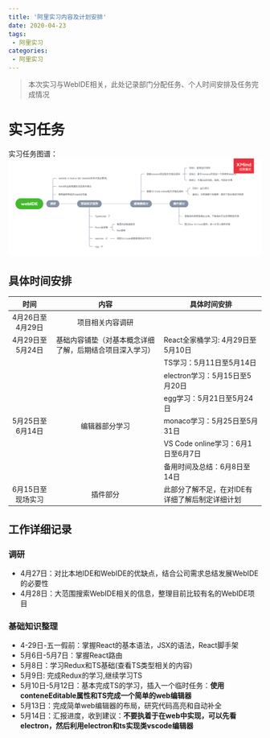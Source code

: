 ```yaml
---
title: '阿里实习内容及计划安排'
date: 2020-04-23
tags:
 - 阿里实习
categories: 
 - 阿里实习
---
```


> 本次实习与WebIDE相关，此处记录部门分配任务、个人时间安排及任务完成情况

<!-- more -->

# 实习任务

实习任务图谱：![webIDE](../images/webIDE.png)

## 具体时间安排

|       时间        |                           内容                           | 具体时间安排                                    |
| :---------------: | :------------------------------------------------------: | ----------------------------------------------- |
| 4月26日至4月29日  |                     项目相关内容调研                     |                                                 |
| 4月29日至5月24日  | 基础内容铺垫（对基本概念详细了解，后期结合项目深入学习） | React全家桶学习: 4月29日至5月10日               |
|                   |                                                          | TS学习：5月11日至5月14日                        |
|                   |                                                          | electron学习：5月15日至5月20日                  |
|                   |                                                          | egg学习：5月21日至5月24日                       |
| 5月25日至6月14日  |                      编辑器部分学习                      | monaco学习：5月25日至5月31日                    |
|                   |                                                          | VS Code online学习：6月1日至6月7日              |
|                   |                                                          | 备用时间及总结：6月8日至14日                    |
| 6月15日至现场实习 |                         插件部分                         | 此部分了解不足，在对IDE有详细了解后制定详细计划 |

## 工作详细记录

### 调研

- 4月27日：对比本地IDE和WebIDE的优缺点，结合公司需求总结发展WebIDE的必要性
- 4月28日：大范围搜索WebIDE相关的信息，整理目前比较有名的WebIDE项目

### 基础知识整理

- 4-29日-五一假前：掌握React的基本语法，JSX的语法，React脚手架
- 5月6日-5月7日：掌握React路由
- 5月8日：学习Redux和TS基础(查看TS类型相关的内容)
- 5月9日: 完成Redux的学习,继续学习TS
- 5月10日-5月12日：基本完成TS的学习，插入一个临时任务：**使用conteneEditable属性和TS完成一个简单的web编辑器**
- 5月13日：完成简单web编辑器的布局，研究代码高亮和自动补全
- 5月14日：汇报进度，收到建议：**不要执着于在web中实现，可以先看electron，然后利用electron和ts实现类vscode编辑器**